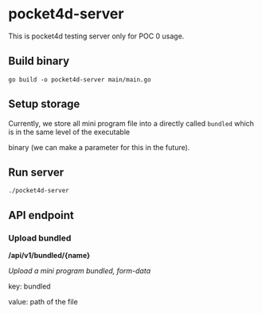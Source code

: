 # pocket4d-server

This is pocket4d testing server only for POC 0 usage.

## Build binary

```shell script
go build -o pocket4d-server main/main.go
```

## Setup storage

Currently, we store all mini program file into a directly called `bundled` which is in the same level of the executable 

binary (we can make a parameter for this in the future).

## Run server

```shell script
./pocket4d-server
```

## API endpoint

### Upload bundled

**/api/v1/bundled/{name}**

*Upload a mini program bundled, form-data*

key: bundled     
     
value: path of the file

